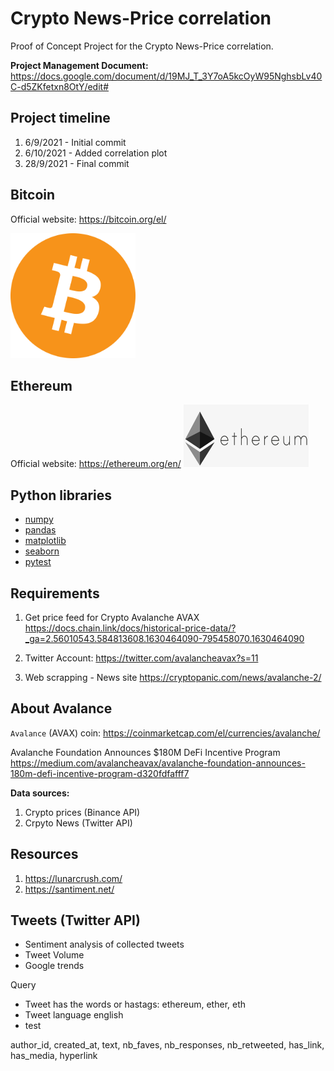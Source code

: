 # Crypto News-Price correlation

Proof of Concept Project for the Crypto News-Price correlation.

**Project Management Document:** <https://docs.google.com/document/d/19MJ_T_3Y7oA5kcOyW95NghsbLv40C-d5ZKfetxn8OtY/edit#>

## Project timeline

1. 6/9/2021 - Initial commit
2. 6/10/2021 - Added correlation plot
3. 28/9/2021 - Final commit

## Bitcoin
Official website: https://bitcoin.org/el/

<img src="https://github.com/lazaros-23/crypto-news-price-correlation/blob/main/assets/btc_logo.png" width="200" height="200" />

## Ethereum

Official website: <https://ethereum.org/en/>
<img src="https://github.com/lazaros-23/crypto-news-price-correlation/blob/main/assets/ethereum_logo.png" width="200" height="100" />

## Python libraries

* [numpy](https://numpy.org/)
* [pandas](https://pandas.pydata.org/)
* [matplotlib](https://matplotlib.org/)
* [seaborn](https://seaborn.pydata.org/)
* [pytest](https://docs.pytest.org/)

## Requirements

1. Get price feed for Crypto Avalanche AVAX
<https://docs.chain.link/docs/historical-price-data/?_ga=2.56010543.584813608.1630464090-795458070.1630464090>

2. Twitter Account:
<https://twitter.com/avalancheavax?s=11>

3. Web scrapping - News site
<https://cryptopanic.com/news/avalanche-2/>

## About Avalance

`Avalance` (AVAX) coin: <https://coinmarketcap.com/el/currencies/avalanche/>

Avalanche Foundation Announces $180M DeFi Incentive Program
<https://medium.com/avalancheavax/avalanche-foundation-announces-180m-defi-incentive-program-d320fdfafff7>

**Data sources:**

1. Crypto prices (Binance API)
2. Crpyto News (Twitter API)

## Resources

1. https://lunarcrush.com/
2. https://santiment.net/

## Tweets (Twitter API)

* Sentiment analysis of collected tweets
* Tweet Volume
* Google trends

Query

* Tweet has the words or hastags: ethereum, ether, eth
* Tweet language english
* test

author_id, created_at, text, nb_faves, nb_responses, nb_retweeted, has_link, has_media, hyperlink
